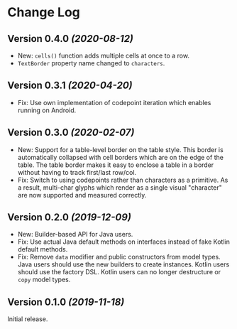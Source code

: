 Change Log
==========

Version 0.4.0 *(2020-08-12)*
----------------------------

 * New: `cells()` function adds multiple cells at once to a row.
 * `TextBorder` property name changed to `characters`.


Version 0.3.1 *(2020-04-20)*
----------------------------

 * Fix: Use own implementation of codepoint iteration which enables running on Android.


Version 0.3.0 *(2020-02-07)*
----------------------------

 * New: Support for a table-level border on the table style. This border is automatically collapsed
   with cell borders which are on the edge of the table. The table border makes it easy to enclose
   a table in a border without having to track first/last row/col.
 * Fix: Switch to using codepoints rather than characters as a primitive. As a result, multi-char
   glyphs which render as a single visual "character" are now supported and measured correctly.


Version 0.2.0 *(2019-12-09)*
----------------------------

 * New: Builder-based API for Java users.
 * Fix: Use actual Java default methods on interfaces instead of fake Kotlin default methods.
 * Fix: Remove `data` modifier and public constructors from model types. Java users should use the
   new builders to create instances. Kotlin users should use the factory DSL. Kotlin users can no
   longer destructure or `copy` model types.


Version 0.1.0 *(2019-11-18)*
----------------------------

Initial release.

